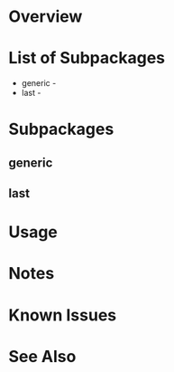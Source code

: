 # Overview


# List of Subpackages


- generic - 
- last - 


# Subpackages

## generic

## last



# Usage


# Notes


# Known Issues


# See Also

